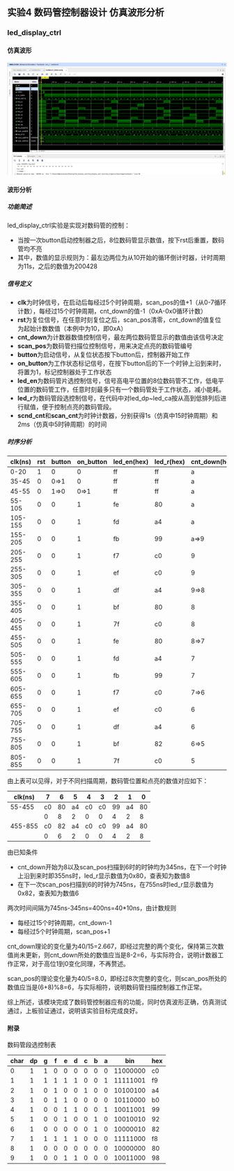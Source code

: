 ## 实验4 数码管控制器设计 仿真波形分析

### led_display_ctrl

#### 仿真波形

![simulation](report.assets/simulation-16386755743111.png)

#### 波形分析

##### 功能简述

led_display_ctrl实验是实现对数码管的控制：

* 当按一次button启动控制器之后，8位数码管显示数值，按下rst后重置，数码管均不亮
* 其中，数值的显示规则为：最左边两位为从10开始的循环倒计时器，计时周期为11s，之后的数值为200428



##### 信号定义

* **clk**为时钟信号，在启动后每经过5个时钟周期，scan_pos的值+1（从0-7循环计数），每经过15个时钟周期，cnt_down的值-1（0xA-0x0循环计数）
* **rst**为复位信号，在任意时刻复位之后，scan_pos清零，cnt_down的值复位为起始计数数值（本例中为10，即0xA）
* **cnt_down**为计数器数值控制信号，最左两位数码管显示的数值由该信号决定
* **scan_pos**为数码管扫描位控制信号，用来决定点亮的数码管编号
* **button**为启动信号，从复位状态按下button后，控制器开始工作
* **on_button**为工作状态标记信号，在按下button后的下一个时钟上沿到来时，将置为1，标记控制器处于工作状态
* **led_en**为数码管片选控制信号，信号高电平位置的8位数码管不工作，低电平位置的数码管工作，任意时刻最多只有一个数码管处于工作状态，减小能耗。
* **led_r**为数码管段选控制信号，在代码中对led_dp~led_ca按从高到低排列后进行赋值，便于控制点亮的数码管段。
* **scnd_cnt**和**scan_cnt**为时钟计数器，分别获得1s（仿真中15时钟周期）和2ms（仿真中5时钟周期）的时间



##### 时序分析

| clk(ns) | rst  | button | on_button | led_en(hex) | led_r(hex) | cnt_down(hex) | scan_pos |
| ------- | ---- | ------ | --------- | ----------- | ---------- | ------------- | -------- |
| 0-20    | 1    | 0      | 0         | ff          | ff         | a             | 0        |
| 35-45   | 0    | 0=>1   | 0         | ff          | ff         | a             | 0        |
| 45-55   | 0    | 1=>0   | 0=>1      | ff          | ff         | a             | 0        |
| 55-105  | 0    | 0      | 1         | fe          | 80         | a             | 0=>1     |
| 105-155 | 0    | 0      | 1         | fd          | a4         | a             | 1=>2     |
| 155-205 | 0    | 0      | 1         | fb          | 99         | a=>9          | 2=>3     |
| 205-255 | 0    | 0      | 1         | f7          | c0         | 9             | 3=>4     |
| 255-305 | 0    | 0      | 1         | ef          | c0         | 9             | 4=>5     |
| 305-355 | 0    | 0      | 1         | df          | a4         | 9=>8          | 5=>6     |
| 355-405 | 0    | 0      | 1         | bf          | 80         | 8             | 6=>7     |
| 405-455 | 0    | 0      | 1         | 7f          | c0         | 8             | 7=>0     |
| 455-505 | 0    | 0      | 1         | fe          | 80         | 8=>7          | 0=>1     |
| 505-555 | 0    | 0      | 1         | fd          | a4         | 7             | 1=>2     |
| 555-605 | 0    | 0      | 1         | fb          | 99         | 7             | 2=>3     |
| 605-655 | 0    | 0      | 1         | f7          | c0         | 7=>6          | 3=>4     |
| 655-705 | 0    | 0      | 1         | ef          | c0         | 6             | 4=>5     |
| 705-755 | 0    | 0      | 1         | df          | a4         | 6             | 5=>6     |
| 755-805 | 0    | 0      | 1         | bf          | 82         | 6=>5          | 6=>7     |
| 805-855 | 0    | 0      | 1         | 7f          | c0         | 5             | 7=>8     |

由上表可以见得，对于不同扫描周期，数码管位置和点亮的数值对应如下：

| clk(ns) | 7    | 6    | 5    | 4    | 3    | 2    | 1    | 0    |
| ------- | ---- | ---- | ---- | ---- | ---- | ---- | ---- | ---- |
| 55-455  | c0   | 80   | a4   | c0   | c0   | 99   | a4   | 80   |
|         | 0    | 8    | 2    | 0    | 0    | 4    | 2    | 8    |
| 455-855 | c0   | 82   | a4   | c0   | c0   | 99   | a4   | 80   |
|         | 0    | 6    | 2    | 0    | 0    | 4    | 2    | 8    |

由已知条件

* cnt_down开始为8以及scan_pos扫描到6时的时钟均为345ns，在下一个时钟上沿到来时即355ns时，led_r显示数值为0x80，查表知为数值8
* 在下一次scan_pos扫描到6的时钟为745ns，在755ns时led_r显示数值为0x82，查表知为数值6

两次时间间隔为745ns-345ns=400ns=40*10ns，由计数规则

* 每经过15个时钟周期，cnt_down-1
* 每经过5个时钟周期，scan_pos+1

cnt_down理论的变化量为40/15=2.667，即经过完整的两个变化，保持第三次数值尚未更新，则cnt_down所处的数值应当是8-2=6，与实际符合，说明计数器工作正常，对于高位1到0变化同理，不再赘述。

scan_pos的理论变化量为40/5=8.0，即经过8次完整的变化，则scan_pos所处的数值应当是(6+8)%8=6，与实际相符，说明数码管扫描控制器工作正常。



综上所述，该模块完成了数码管控制器应有的功能，同时仿真波形正确，仿真测试通过，上板验证通过，说明该实验目标完成良好。



#### 附录

数码管段选控制表

| char | dp   | g    | f    | e    | d    | c    | b    | a    | bin      | hex  |
| ---- | ---- | ---- | ---- | ---- | ---- | ---- | ---- | ---- | -------- | ---- |
| 0    | 1    | 1    | 0    | 0    | 0    | 0    | 0    | 0    | 11000000 | c0   |
| 1    | 1    | 1    | 1    | 1    | 1    | 0    | 0    | 1    | 11111001 | f9   |
| 2    | 1    | 0    | 1    | 0    | 0    | 1    | 0    | 0    | 10100100 | a4   |
| 3    | 1    | 0    | 1    | 1    | 0    | 0    | 0    | 0    | 10110000 | b0   |
| 4    | 1    | 0    | 0    | 1    | 1    | 0    | 0    | 1    | 10011001 | 99   |
| 5    | 1    | 0    | 0    | 1    | 0    | 0    | 1    | 0    | 10010010 | 92   |
| 6    | 1    | 0    | 0    | 0    | 0    | 0    | 1    | 0    | 10000010 | 82   |
| 7    | 1    | 1    | 1    | 1    | 1    | 0    | 0    | 0    | 11111000 | f8   |
| 8    | 1    | 0    | 0    | 0    | 0    | 0    | 0    | 0    | 10000000 | 80   |
| 9    | 1    | 0    | 0    | 1    | 1    | 0    | 0    | 0    | 10011000 | 98   |